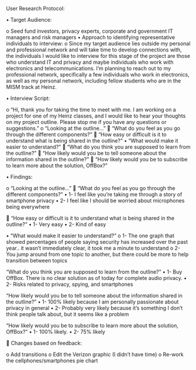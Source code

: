 User Research Protocol:


•	Target Audience:

o	Seed fund investors, privacy experts, corporate and government IT managers and  risk managers
•	Approach to identifying representative individuals to interview:
o	Since my target audience lies outside my personal and professional network and will take time to develop connections with, the individuals I would like to interview for this stage of the project are those who understand IT and privacy and maybe individuals who work with electronics and telecommunications. I’m planning to reach out to my professional network, specifically a few individuals who work in electronics, as well as my personal network, including fellow students who are in the MISM track at Heinz. 


•	Interview Script:

o	“Hi, thank you for taking the time to meet with me. I am working on a project for one of my Heinz classes, and I would like to hear your thoughts on my project outline. Please stop me if you have any questions or suggestions.”
o	“Looking at the outline…”
	“What do you feel as you go through the different components?”
	“How easy or difficult is it to understand what is being shared in the outline?” 
•	“What would make it easier to understand?” 
	“What do you think you are supposed to learn from the outline?”
	“How likely would you be to tell someone about the information shared in the outline?”
	“How likely would you be to subscribe to learn more about the solution, OffBox?”


•	Findings:

o	“Looking at the outline…”
	“What do you feel as you go through the different components?”
•	1- I feel like you’re taking me through a story of smartphone privacy
•	2- I feel like I should be worried about microphones being everywhere

	“How easy or difficult is it to understand what is being shared in the outline?” 
•	1- Very easy
•	2- Kind of easy

•	“What would make it easier to understand?” 
o	1- The one graph that showed percentages of people saying security has increased over the past year.. it wasn’t immediately clear, it took me a minute to understand
o	2- You jump around from one topic to another, but there could be more to help transition between topics

“What do you think you are supposed to learn from the outline?”
•	1- Buy OffBox. There is no clear solution as of today for complete audio privacy.
•	2- Risks related to privacy, spying, and smartphones

“How likely would you be to tell someone about the information shared in the outline?”
•	1- 100% likely because I am personally passionate about privacy in general
•	2- Probably very likely because it’s something I don’t think people talk about, but it seems like a problem

“How likely would you be to subscribe to learn more about the solution, OffBox?”
•	1- 100% likely.
•	2- 75% likely


	Changes based on feedback:

o	Add transitions
o	Edit the Verizon graphic (I didn’t have time)
o	Re-work the cellphones/smartphones pie chart
